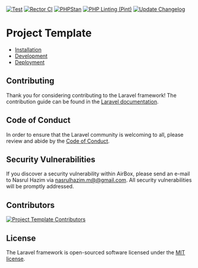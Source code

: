 [![Test](https://github.com/nasrulhazim/project-template/actions/workflows/run-tests.yml/badge.svg)](https://github.com/nasrulhazim/project-template/actions/workflows/run-tests.yml) [![Rector CI](https://github.com/nasrulhazim/project-template/actions/workflows/rector.yml/badge.svg)](https://github.com/nasrulhazim/project-template/actions/workflows/rector.yml) [![PHPStan](https://github.com/nasrulhazim/project-template/actions/workflows/phpstan.yml/badge.svg)](https://github.com/nasrulhazim/project-template/actions/workflows/phpstan.yml) [![PHP Linting (Pint)](https://github.com/nasrulhazim/project-template/actions/workflows/lint.yml/badge.svg)](https://github.com/nasrulhazim/project-template/actions/workflows/lint.yml) [![Update Changelog](https://github.com/nasrulhazim/project-template/actions/workflows/update-changelog.yml/badge.svg)](https://github.com/nasrulhazim/project-template/actions/workflows/update-changelog.yml)

# Project Template

- [Installation](docs/installation.md)
- [Development](docs/development.md)
- [Deployment](docs/deployment.md)

## Contributing

Thank you for considering contributing to the Laravel framework! The contribution guide can be found in the [Laravel documentation](https://laravel.com/docs/contributions).

## Code of Conduct

In order to ensure that the Laravel community is welcoming to all, please review and abide by the [Code of Conduct](https://laravel.com/docs/contributions#code-of-conduct).

## Security Vulnerabilities

If you discover a security vulnerability within AirBox, please send an e-mail to Nasrul Hazim via [nasrulhazim.m@@gmail.com](mailto:nasrulhazim.m@@gmail.com). All security vulnerabilities will be promptly addressed.

## Contributors

<a href="https://github.com/https://github.com/nasrulhazim/project-template/graphs/contributors">
  <img src="https://contrib.rocks/image?repo=https://github.com/nasrulhazim/project-template"  alt="Project Template Contributors"/>
</a>

## License

The Laravel framework is open-sourced software licensed under the [MIT license](https://opensource.org/licenses/MIT).
